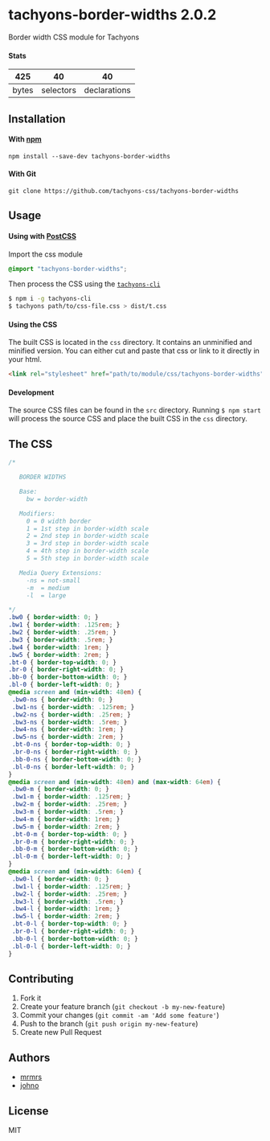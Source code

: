 # tachyons-border-widths 2.0.2

Border width CSS module for Tachyons

#### Stats

425 | 40 | 40
---|---|---
bytes | selectors | declarations

## Installation

#### With [npm](https://npmjs.com)

```
npm install --save-dev tachyons-border-widths
```

#### With Git

```
git clone https://github.com/tachyons-css/tachyons-border-widths
```

## Usage

#### Using with [PostCSS](https://github.com/postcss/postcss)

Import the css module

```css
@import "tachyons-border-widths";
```

Then process the CSS using the [`tachyons-cli`](https://github.com/tachyons-css/tachyons-cli)

```sh
$ npm i -g tachyons-cli
$ tachyons path/to/css-file.css > dist/t.css
```

#### Using the CSS

The built CSS is located in the `css` directory. It contains an unminified and minified version.
You can either cut and paste that css or link to it directly in your html.

```html
<link rel="stylesheet" href="path/to/module/css/tachyons-border-widths">
```

#### Development

The source CSS files can be found in the `src` directory.
Running `$ npm start` will process the source CSS and place the built CSS in the `css` directory.

## The CSS

```css
/*

   BORDER WIDTHS

   Base:
     bw = border-width

   Modifiers:
     0 = 0 width border
     1 = 1st step in border-width scale
     2 = 2nd step in border-width scale
     3 = 3rd step in border-width scale
     4 = 4th step in border-width scale
     5 = 5th step in border-width scale

   Media Query Extensions:
     -ns = not-small
     -m  = medium
     -l  = large

*/
.bw0 { border-width: 0; }
.bw1 { border-width: .125rem; }
.bw2 { border-width: .25rem; }
.bw3 { border-width: .5rem; }
.bw4 { border-width: 1rem; }
.bw5 { border-width: 2rem; }
.bt-0 { border-top-width: 0; }
.br-0 { border-right-width: 0; }
.bb-0 { border-bottom-width: 0; }
.bl-0 { border-left-width: 0; }
@media screen and (min-width: 48em) {
 .bw0-ns { border-width: 0; }
 .bw1-ns { border-width: .125rem; }
 .bw2-ns { border-width: .25rem; }
 .bw3-ns { border-width: .5rem; }
 .bw4-ns { border-width: 1rem; }
 .bw5-ns { border-width: 2rem; }
 .bt-0-ns { border-top-width: 0; }
 .br-0-ns { border-right-width: 0; }
 .bb-0-ns { border-bottom-width: 0; }
 .bl-0-ns { border-left-width: 0; }
}
@media screen and (min-width: 48em) and (max-width: 64em) {
 .bw0-m { border-width: 0; }
 .bw1-m { border-width: .125rem; }
 .bw2-m { border-width: .25rem; }
 .bw3-m { border-width: .5rem; }
 .bw4-m { border-width: 1rem; }
 .bw5-m { border-width: 2rem; }
 .bt-0-m { border-top-width: 0; }
 .br-0-m { border-right-width: 0; }
 .bb-0-m { border-bottom-width: 0; }
 .bl-0-m { border-left-width: 0; }
}
@media screen and (min-width: 64em) {
 .bw0-l { border-width: 0; }
 .bw1-l { border-width: .125rem; }
 .bw2-l { border-width: .25rem; }
 .bw3-l { border-width: .5rem; }
 .bw4-l { border-width: 1rem; }
 .bw5-l { border-width: 2rem; }
 .bt-0-l { border-top-width: 0; }
 .br-0-l { border-right-width: 0; }
 .bb-0-l { border-bottom-width: 0; }
 .bl-0-l { border-left-width: 0; }
}
```

## Contributing

1. Fork it
2. Create your feature branch (`git checkout -b my-new-feature`)
3. Commit your changes (`git commit -am 'Add some feature'`)
4. Push to the branch (`git push origin my-new-feature`)
5. Create new Pull Request

## Authors

* [mrmrs](http://mrmrs.io)
* [johno](http://johnotander.com)

## License

MIT

